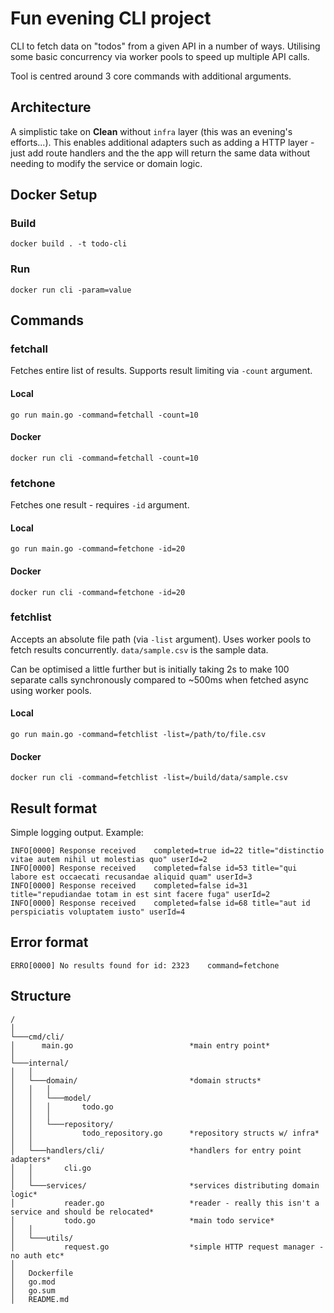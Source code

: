 # Fun evening CLI project
CLI to fetch data on "todos" from a given API in a number of ways. Utilising some basic concurrency via worker pools to speed up multiple API calls.

Tool is centred around 3 core commands with additional arguments.

## Architecture
A simplistic take on **Clean** without `infra` layer (this was an evening's efforts...). This enables additional adapters such as adding a HTTP layer - just add route handlers and the the app will return the same data without needing to modify the service or domain logic.

## Docker Setup
### Build
```
docker build . -t todo-cli
```

### Run
```
docker run cli -param=value
```

## Commands
### fetchall
Fetches entire list of results. Supports result limiting via `-count` argument.

#### Local
```
go run main.go -command=fetchall -count=10
```

#### Docker
```
docker run cli -command=fetchall -count=10
```

### fetchone
Fetches one result - requires `-id` argument.
#### Local
```
go run main.go -command=fetchone -id=20
```

#### Docker
```
docker run cli -command=fetchone -id=20
```

### fetchlist
Accepts an absolute file path (via `-list` argument). Uses worker pools to fetch results concurrently. `data/sample.csv` is the sample data.

Can be optimised a little further but is initially taking 2s to make 100 separate calls synchronously compared to ~500ms when fetched async using worker pools.
#### Local
```
go run main.go -command=fetchlist -list=/path/to/file.csv
```
#### Docker
```
docker run cli -command=fetchlist -list=/build/data/sample.csv
```

## Result format
Simple logging output. Example:
```
INFO[0000] Response received    completed=true id=22 title="distinctio vitae autem nihil ut molestias quo" userId=2
INFO[0000] Response received    completed=false id=53 title="qui labore est occaecati recusandae aliquid quam" userId=3
INFO[0000] Response received    completed=false id=31 title="repudiandae totam in est sint facere fuga" userId=2
INFO[0000] Response received    completed=false id=68 title="aut id perspiciatis voluptatem iusto" userId=4
```

## Error format
```
ERRO[0000] No results found for id: 2323    command=fetchone
```

## Structure
```
/
│
└───cmd/cli/
│      main.go                          *main entry point*
│   
└───internal/
│   │   
│   └───domain/                         *domain structs*
│   │   │
│   │   └───model/
│   │   │       todo.go                 
│   │   │        
│   │   └───repository/
│   │           todo_repository.go      *repository structs w/ infra*
│   │          
│   └───handlers/cli/                   *handlers for entry point adapters*
│   │       cli.go                      
│   │     
│   └───services/                       *services distributing domain logic*
│           reader.go                   *reader - really this isn't a service and should be relocated*
│           todo.go                     *main todo service*
│   │         
│   └───utils/                       
│           request.go                  *simple HTTP request manager - no auth etc*
│   
│   Dockerfile
│   go.mod
│   go.sum
│   README.md
```